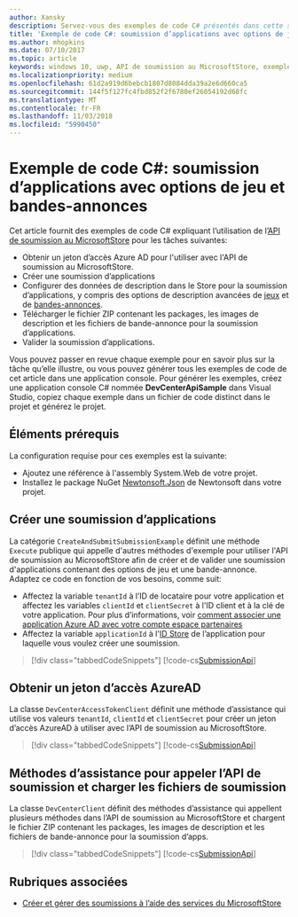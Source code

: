 ```yaml
---
author: Xansky
description: Servez-vous des exemples de code C# présentés dans cette section pour en savoir plus sur la soumission d'options de jeu et de bandes-annonces à l'aide de l’API de soumission au MicrosoftStore.
title: 'Exemple de code C#: soumission d’applications avec options de jeu et bandes-annonces'
ms.author: mhopkins
ms.date: 07/10/2017
ms.topic: article
keywords: windows 10, uwp, API de soumission au MicrosoftStore, exemples de code, options de jeu, bandes-annonces, listes avancées, C#
ms.localizationpriority: medium
ms.openlocfilehash: 61d2a919d6bebcb1807d8084dda39a2e6d660ca5
ms.sourcegitcommit: 144f5f127fc4fbd852f2f6780ef26054192d68fc
ms.translationtype: MT
ms.contentlocale: fr-FR
ms.lasthandoff: 11/03/2018
ms.locfileid: "5990450"
---
```

# <a name="c-sample-app-submission-with-game-options-and-trailers"></a>Exemple de code C\#: soumission d’applications avec options de jeu et bandes-annonces

Cet article fournit des exemples de code C# expliquant l’utilisation de l’[API de soumission au MicrosoftStore](create-and-manage-submissions-using-windows-store-services.md) pour les tâches suivantes:

* Obtenir un jeton d’accès Azure AD pour l'utiliser avec l'API de soumission au MicrosoftStore.
* Créer une soumission d’applications
* Configurer des données de description dans le Store pour la soumission d’applications, y compris des options de description avancées de [jeux](manage-app-submissions.md#gaming-options-object) et de [bandes-annonces](manage-app-submissions.md#trailer-object).
* Télécharger le fichier ZIP contenant les packages, les images de description et les fichiers de bande-annonce pour la soumission d’applications.
* Valider la soumission d’applications.

Vous pouvez passer en revue chaque exemple pour en savoir plus sur la tâche qu’elle illustre, ou vous pouvez générer tous les exemples de code de cet article dans une application console. Pour générer les exemples, créez une application console C# nommée **DevCenterApiSample** dans Visual Studio, copiez chaque exemple dans un fichier de code distinct dans le projet et générez le projet.

## <a name="prerequisites"></a>Éléments prérequis

La configuration requise pour ces exemples est la suivante:

* Ajoutez une référence à l'assembly System.Web de votre projet.
* Installez le package NuGet [Newtonsoft.Json](http://www.newtonsoft.com/json) de Newtonsoft dans votre projet.

<span id="create-app-submission" />

## <a name="create-an-app-submission"></a>Créer une soumission d’applications

La catégorie ```CreateAndSubmitSubmissionExample``` définit une méthode ```Execute``` publique qui appelle d'autres méthodes d'exemple pour utiliser l'API de soumission au MicrosoftStore afin de créer et de valider une soumission d'applications contenant des options de jeu et une bande-annonce. Adaptez ce code en fonction de vos besoins, comme suit:

* Affectez la variable ```tenantId``` à l’ID de locataire pour votre application et affectez les variables ```clientId``` et ```clientSecret``` à l'ID client et à la clé de votre application. Pour plus d’informations, voir [comment associer une application Azure AD avec votre compte espace partenaires](create-and-manage-submissions-using-windows-store-services.md#how-to-associate-an-azure-ad-application-with-your-partner-center-account)
* Affectez la variable ```applicationId``` à l'[ID Store](in-app-purchases-and-trials.md#store-ids) de l’application pour laquelle vous voulez créer une soumission.

> [!div class="tabbedCodeSnippets"]
[!code-cs[SubmissionApi](./code/StoreServicesExamples_SubmissionAdvancedListings/cs/CreateAndSubmitSubmissionExample.cs#CreateAndSubmitSubmissionExample)]

<span id="token" />

## <a name="obtain-an-azure-ad-access-token"></a>Obtenir un jeton d’accès AzureAD

La classe ```DevCenterAccessTokenClient``` définit une méthode d’assistance qui utilise vos valeurs ```tenantId```, ```clientId``` et ```clientSecret``` pour créer un jeton d’accès AzureAD à utiliser avec l’API de soumission au MicrosoftStore.

> [!div class="tabbedCodeSnippets"]
[!code-cs[SubmissionApi](./code/StoreServicesExamples_SubmissionAdvancedListings/cs/DevCenterAccessTokenClient.cs#DevCenterAccessTokenClient)]

<span id="utilities" />

## <a name="helper-methods-to-invoke-the-submission-api-and-upload-submission-files"></a>Méthodes d’assistance pour appeler l’API de soumission et charger les fichiers de soumission

La classe ```DevCenterClient``` définit des méthodes d’assistance qui appellent plusieurs méthodes dans l’API de soumission au MicrosoftStore et chargent le fichier ZIP contenant les packages, les images de description et les fichiers de bande-annonce pour la soumission d’apps.

> [!div class="tabbedCodeSnippets"]
[!code-cs[SubmissionApi](./code/StoreServicesExamples_SubmissionAdvancedListings/cs/DevCenterClient.cs#DevCenterClient)]

## <a name="related-topics"></a>Rubriques associées

* [Créer et gérer des soumissions à l’aide des services du MicrosoftStore](create-and-manage-submissions-using-windows-store-services.md)

